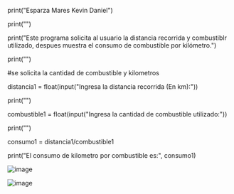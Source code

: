 print("Esparza Mares Kevin Daniel")

print("")

print("Este programa solicita al usuario la distancia recorrida y combustiblr utilizado, despues muestra el consumo de combustible por kilómetro.")

print("")

#se solicita la cantidad de combustible y kilometros

distancia1 = float(input("Ingresa la distancia recorrida (En km):"))

print("")

combustible1 = float(input("Ingresa la cantidad de combustible utilizado:"))

print("")

consumo1 = distancia1/combustible1

print("El consumo de kilometro por combustible es:", consumo1)

![image](https://github.com/user-attachments/assets/7190c775-7963-47c4-bbad-5f93fb2146eb)

![image](https://github.com/user-attachments/assets/2e5cb597-f1b6-4854-aefc-d7a5308fb3fe)
